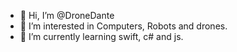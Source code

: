 - 👋 Hi, I’m @DroneDante
- 👀 I’m interested in Computers, Robots and drones.
- 🌱 I’m currently learning swift, c# and js.


<!---
DroneDante/DroneDante is a ✨ special ✨ repository because its `README.md` (this file) appears on your GitHub profile.
You can click the Preview link to take a look at your changes.
--->
